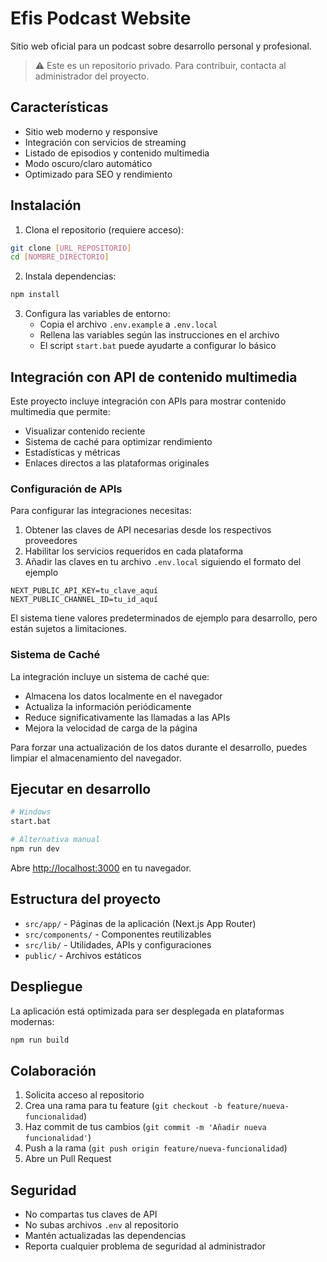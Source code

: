 # Efis Podcast Website

Sitio web oficial para un podcast sobre desarrollo personal y profesional.

> ⚠️ Este es un repositorio privado. Para contribuir, contacta al administrador del proyecto.

## Características

- Sitio web moderno y responsive
- Integración con servicios de streaming
- Listado de episodios y contenido multimedia
- Modo oscuro/claro automático
- Optimizado para SEO y rendimiento

## Instalación

1. Clona el repositorio (requiere acceso):
```bash
git clone [URL_REPOSITORIO]
cd [NOMBRE_DIRECTORIO]
```

2. Instala dependencias:
```bash
npm install
```

3. Configura las variables de entorno:
   - Copia el archivo `.env.example` a `.env.local`
   - Rellena las variables según las instrucciones en el archivo
   - El script `start.bat` puede ayudarte a configurar lo básico

## Integración con API de contenido multimedia

Este proyecto incluye integración con APIs para mostrar contenido multimedia que permite:

- Visualizar contenido reciente
- Sistema de caché para optimizar rendimiento
- Estadísticas y métricas
- Enlaces directos a las plataformas originales

### Configuración de APIs

Para configurar las integraciones necesitas:

1. Obtener las claves de API necesarias desde los respectivos proveedores
2. Habilitar los servicios requeridos en cada plataforma
3. Añadir las claves en tu archivo `.env.local` siguiendo el formato del ejemplo

```
NEXT_PUBLIC_API_KEY=tu_clave_aquí
NEXT_PUBLIC_CHANNEL_ID=tu_id_aquí
```

El sistema tiene valores predeterminados de ejemplo para desarrollo, pero están sujetos a limitaciones.

### Sistema de Caché

La integración incluye un sistema de caché que:
- Almacena los datos localmente en el navegador
- Actualiza la información periódicamente
- Reduce significativamente las llamadas a las APIs
- Mejora la velocidad de carga de la página

Para forzar una actualización de los datos durante el desarrollo, puedes limpiar el almacenamiento del navegador.

## Ejecutar en desarrollo

```bash
# Windows
start.bat

# Alternativa manual
npm run dev
```

Abre [http://localhost:3000](http://localhost:3000) en tu navegador.

## Estructura del proyecto

- `src/app/` - Páginas de la aplicación (Next.js App Router)
- `src/components/` - Componentes reutilizables
- `src/lib/` - Utilidades, APIs y configuraciones
- `public/` - Archivos estáticos

## Despliegue

La aplicación está optimizada para ser desplegada en plataformas modernas:

```bash
npm run build
```

## Colaboración

1. Solicita acceso al repositorio
2. Crea una rama para tu feature (`git checkout -b feature/nueva-funcionalidad`)
3. Haz commit de tus cambios (`git commit -m 'Añadir nueva funcionalidad'`)
4. Push a la rama (`git push origin feature/nueva-funcionalidad`)
5. Abre un Pull Request

## Seguridad

- No compartas tus claves de API
- No subas archivos `.env` al repositorio
- Mantén actualizadas las dependencias
- Reporta cualquier problema de seguridad al administrador
